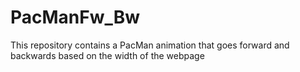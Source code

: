 # PacManFw_Bw
This repository contains a PacMan animation that goes forward and backwards based on the width of the webpage
